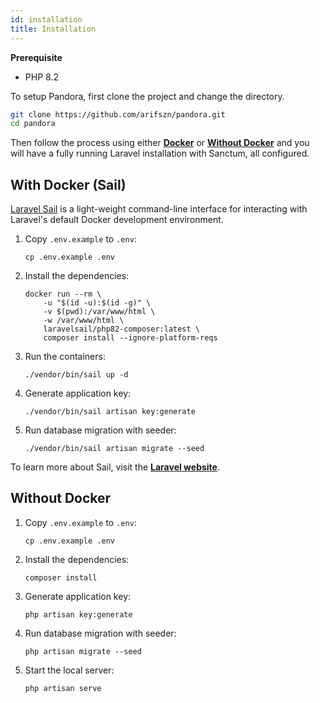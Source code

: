 ```yaml
---
id: installation
title: Installation
---
```


**Prerequisite**

- PHP 8.2

To setup Pandora, first clone the project and change the directory.

```sh
git clone https://github.com/arifszn/pandora.git
cd pandora
```

Then follow the process using either **[Docker](#with-docker-sail)** or **[Without Docker](#without-docker)** and you will have a fully running Laravel installation with Sanctum, all configured.

## With Docker (Sail)

[Laravel Sail](https://github.com/laravel/sail) is a light-weight command-line interface for interacting with Laravel's default Docker development environment.

1. Copy `.env.example` to `.env`:

   ```shell
   cp .env.example .env
   ```

2. Install the dependencies:

   ```shell
   docker run --rm \
       -u "$(id -u):$(id -g)" \
       -v $(pwd):/var/www/html \
       -w /var/www/html \
       laravelsail/php82-composer:latest \
       composer install --ignore-platform-reqs
   ```

3. Run the containers:

   ```shell
   ./vendor/bin/sail up -d
   ```

4. Generate application key:

   ```shell
   ./vendor/bin/sail artisan key:generate
   ```

5. Run database migration with seeder:

   ```shell
   ./vendor/bin/sail artisan migrate --seed
   ```

To learn more about Sail, visit the **[Laravel website](https://laravel.com/docs/9.x/sail)**.

## Without Docker

1. Copy `.env.example` to `.env`:

   ```shell
   cp .env.example .env
   ```

2. Install the dependencies:

   ```shell
   composer install
   ```

3. Generate application key:

   ```shell
   php artisan key:generate
   ```

4. Run database migration with seeder:

   ```shell
   php artisan migrate --seed
   ```

5. Start the local server:

   ```shell
   php artisan serve
   ```
